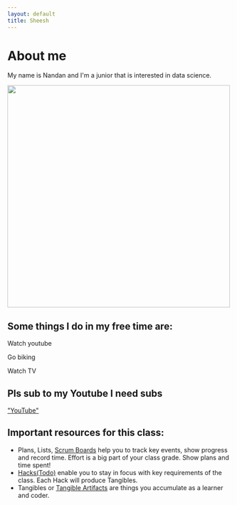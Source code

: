 ```yaml
---
layout: default
title: Sheesh
---
```


<h1>About me</h1>
<p>My name is Nandan and I'm a junior that is interested in data science.</p>


<img src = "{{site.baseurl}}/images/IMG_2962.jpg.PNG" width = "500" height = "500">

<h2>Some things I do in my free time are:</h2>
<p>Watch youtube</p>
<p>Go biking</p>
<p>Watch TV</p>

<h2>Pls sub to my Youtube I need subs</h2>
<a href ="https://www.youtube.com/channel/UCvpxPRkIg_U082tfxg2mTUg">"YouTube"</a>



## Important resources for this class:
- Plans, Lists, [Scrum Boards](https://clickup.com/blog/scrum-board/) help you to track key events, show progress and record time.  Effort is a big part of your class grade.  Show plans and time spent!
- [Hacks(Todo)](https://levelup.gitconnected.com/six-ultimate-daily-hacks-for-every-programmer-60f5f10feae) enable you to stay in focus with key requirements of the class.  Each Hack will produce Tangibles.
- Tangibles or [Tangible Artifacts](https://en.wikipedia.org/wiki/Artifact_(software_development)) are things you accumulate as a learner and coder.






